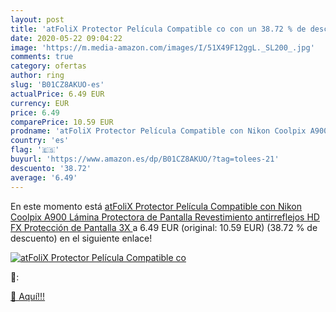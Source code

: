 ```yaml
---
layout: post
title: 'atFoliX Protector Película Compatible co con un 38.72 % de descuento'
date: 2020-05-22 09:04:22
image: 'https://m.media-amazon.com/images/I/51X49F12ggL._SL200_.jpg'
comments: true
category: ofertas
author: ring
slug: 'B01CZ8AKUO-es'
actualPrice: 6.49 EUR
currency: EUR
price: 6.49
comparePrice: 10.59 EUR
prodname: 'atFoliX Protector Película Compatible con Nikon Coolpix A900 Lámina Protectora de Pantalla  Revestimiento antirreflejos HD FX Protección de Pantalla  3X '
country: 'es'
flag: '🇪🇸'
buyurl: 'https://www.amazon.es/dp/B01CZ8AKUO/?tag=tolees-21'
descuento: '38.72'
average: '6.49'
---
```


En este momento está [atFoliX Protector Película Compatible con Nikon Coolpix A900 Lámina Protectora de Pantalla  Revestimiento antirreflejos HD FX Protección de Pantalla  3X ](https://www.amazon.es/dp/B01CZ8AKUO/?tag=tolees-21) a 6.49 EUR (original: 10.59 EUR) (38.72 %  de descuento) en el siguiente enlace!

[![atFoliX Protector Película Compatible co](https://m.media-amazon.com/images/I/51X49F12ggL._SL200_.jpg)](https://www.amazon.es/dp/B01CZ8AKUO/?tag=tolees-21)

🔎:


[🛒 Aquí!!!](https://www.amazon.es/dp/B01CZ8AKUO/?tag=tolees-21)
